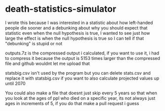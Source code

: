 # death-statistics-simulator
I wrote this because I was interested in a statistic about how left-handed people die sooner and a debunking about why you should expect that statistic even when the null hypothesis is true, I wanted to see just how large the effect is when the null hypothesis is true so I can tell if that "debunking" is stupid or not

outputs.7z is the compressed output i calculated, if you want to use it, i had to compress it because the output is 5153 times larger than the compressed file and github wouldnt let me upload that

statsbig.csv isn't used by the program but you can delete stats.csv and replace it with statsbig.csv if you want to also calculate projected values up until 2070

You could also make a file that doesnt just skip every 5 years so that when you look at the ages of ppl who died on a specific year, its not always just ages in increments of 5, if you do that make a pull request i guess
